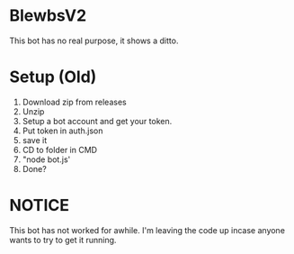 # BlewbsV2
This bot has no real purpose, it shows a ditto.
# Setup (Old)
1. Download zip from releases
2. Unzip
3. Setup a bot account and get your token.
4. Put token in auth.json
5. save it
6. CD to folder in CMD
7. "node bot.js'
8. Done?
# NOTICE
This bot has not worked for awhile. I'm leaving the code up incase anyone wants to try to get it running.
